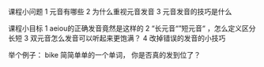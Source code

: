 课程小问题 
1 元音有哪些 
2 为什么重视元音发音 
3 元音发音的技巧是什么 

课程小目标 
1 aeiou的正确发音竟然是这样的 
2 “长元音“”短元音“ ，怎么定义区分长短 
3 双元音怎么发音可以听起来更饱满？ 
4 改掉错误的发音的小技巧 

举个例子： 
bike 简简单单的一个单词， 你是否真的发到位了？ 